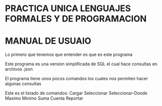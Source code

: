 # PRACTICA UNICA LENGUAJES FORMALES Y DE PROGRAMACION 
# MANUAL DE USUAIO
<p>Lo primero que tenemos que entender es que es este programa</p>
<p>Este programa es una version simplificada de SQL el cual hace consultas en archivos .json</p>
<p>El programa tiene unos pocos comandos los cuales nos permiten hacer algunas consultas</p>
Este es el listado de comandos:
Cargar
Seleccionar
Seleccionar-Donde
Maximo
Minimo
Suma
Cuenta
Reportar